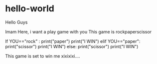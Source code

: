 # hello-world

Hello Guys

Imam Here, i want a play game with you 
This game is rockpaperscissor

If YOU=="rock" :
  print("paper")
  print("I WIN")
elif YOU=="paper":
  print("scissor")
  print("I WIN")
else:
  print("scissor")
  print("I WIN")

This game is set to win me xixixixi....
